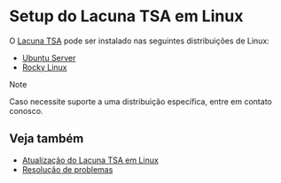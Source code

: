 ﻿# Setup do Lacuna TSA em Linux

O [Lacuna TSA](../../index.md) pode ser instalado nas seguintes distribuições de Linux:

* [Ubuntu Server](install-ubuntu.md)
* [Rocky Linux](install-rocky.md)

> [!NOTE]
> Caso necessite suporte a uma distribuição específica, entre em contato conosco.

## Veja também

* [Atualização do Lacuna TSA em Linux](update.md)
* [Resolução de problemas](troubleshoot/index.md)
